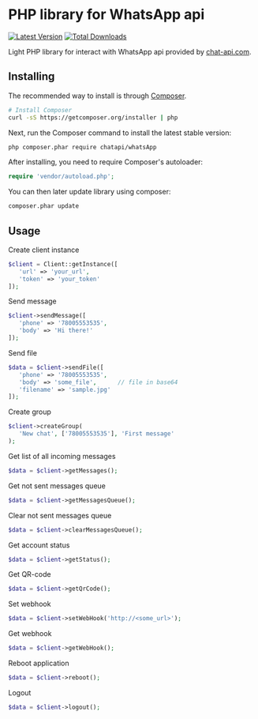 PHP library for WhatsApp api
=======================

[![Latest Version](https://img.shields.io/github/release/chatapi/whatsApp-php.svg?style=flat-square)](https://github.com/chatapi/whatsApp-php/releases)
[![Total Downloads](https://img.shields.io/packagist/dt/chatapi/whatsApp.svg?style=flat-square)](https://packagist.org/packages/chatapi/whatsApp)

Light PHP library for interact with WhatsApp api provided by [chat-api.com](https://chat-api.com/en/).

## Installing

The recommended way to install is through
[Composer](http://getcomposer.org).

```bash
# Install Composer
curl -sS https://getcomposer.org/installer | php
```

Next, run the Composer command to install the latest stable version:

```bash
php composer.phar require chatapi/whatsApp
```

After installing, you need to require Composer's autoloader:

```php
require 'vendor/autoload.php';
```

You can then later update library using composer:

 ```bash
composer.phar update
 ```
 
## Usage
 
Create client instance
 
```php
$client = Client::getInstance([
   'url' => 'your_url',
   'token' => 'your_token'
]);
```
 
Send message

```php
$client->sendMessage([
   'phone' => '78005553535',
   'body' => 'Hi there!'
]);
```

Send file

```php
$data = $client->sendFile([
   'phone' => '78005553535', 
   'body' => 'some_file',      // file in base64
   'filename' => 'sample.jpg'
]);
```
 
Create group

```php
$client->createGroup(
   'New chat', ['78005553535'], 'First message'
);
```
 
Get list of all incoming messages

```php
$data = $client->getMessages();
```

Get not sent messages queue

```php
$data = $client->getMessagesQueue();
```
 
Clear not sent messages queue

```php
$data = $client->clearMessagesQueue();
```

Get account status

```php
$data = $client->getStatus();
```
 
Get QR-code

```php
$data = $client->getQrCode();
```
 
Set webhook

```php
$data = $client->setWebHook('http://<some_url>');
```
 
Get webhook

```php
$data = $client->getWebHook();
```

Reboot application

```php
$data = $client->reboot();
```

Logout

```php
$data = $client->logout();
```
